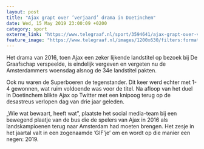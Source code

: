 ```yaml
---
layout: post
title: "Ajax grapt over ’verjaard’ drama in Doetinchem"
date: Wed, 15 May 2019 23:00:09 +0200
category: sport
externe_link: "https://www.telegraaf.nl/sport/3594641/ajax-grapt-over-verjaard-drama-in-doetinchem"
feature_image: "https://www.telegraaf.nl/images/1200x630/filters:format(jpeg):quality(80)/cdn-kiosk-api.telegraaf.nl/60e5ba06-7764-11e9-9e65-0217670beecd.jpg"
---
```


<p class="intro">Het drama van 2016, toen Ajax een zeker lijkende landstitel op bezoek bij De Graafschap verspeelde, is eindelijk vergeven en vergeten nu de Amsterdammers woensdag alsnog de 34e landstitel pakten.</p> <p>Ook nu waren de Superboeren de tegenstander. Dit keer werd echter met 1-4 gewonnen, wat ruim voldoende was voor de titel. Na afloop van het duel in Doetinchem blikte Ajax op Twitter met een knipoog terug op de desastreus verlopen dag van drie jaar geleden.</p><p>„Wie wat bewaart, heeft wat”, plaatste het social media-team bij een bewegend plaatje van de bus die de spelers van Ajax in 2016 als landskampioenen terug naar Amsterdam had moeten brengen. Het zesje in het jaartal valt in een zogenaamde ’GIF’je’ om en wordt op die manier een negen: 2019.</p>
